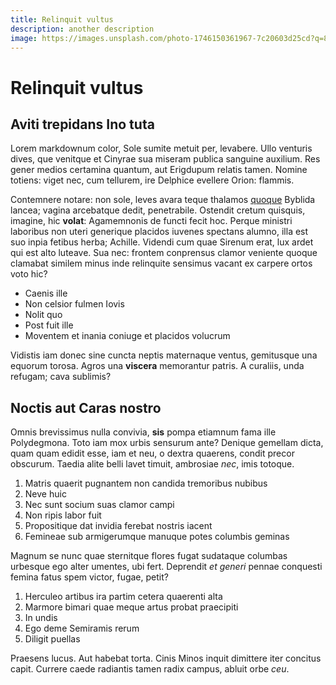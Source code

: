 ```yaml
---
title: Relinquit vultus
description: another description
image: https://images.unsplash.com/photo-1746150361967-7c20603d25cd?q=80&w=1470&auto=format&fit=crop&ixlib=rb-4.1.0&ixid=M3wxMjA3fDB8MHxwaG90by1wYWdlfHx8fGVufDB8fHx8fA%3D%3D
---
```



# Relinquit vultus

## Aviti trepidans Ino tuta

Lorem markdownum color, Sole sumite metuit per, levabere. Ullo venturis dives,
que venitque et Cinyrae sua miseram publica sanguine auxilium. Res gener medios
certamina quantum, aut Erigdupum relatis tamen. Nomine totiens: viget nec, cum
tellurem, ire Delphice evellere Orion: flammis.

Contemnere notare: non sole, leves avara teque thalamos
[quoque](http://vobisab.io/) Byblida lancea; vagina arcebatque dedit,
penetrabile. Ostendit cretum quisquis, imagine, hic **volat**: Agamemnonis de
functi fecit hoc. Perque ministri laboribus non uteri generique placidos iuvenes
spectans alumno, illa est suo inpia fetibus herba; Achille. Videndi cum quae
Sirenum erat, lux ardet qui est alto luteave. Sua nec: frontem conprensus clamor
veniente quoque clamabat similem minus inde relinquite sensimus vacant ex
carpere ortos voto hic?

- Caenis ille
- Non celsior fulmen Iovis
- Nolit quo
- Post fuit ille
- Moventem et inania coniuge et placidos volucrum

Vidistis iam donec sine cuncta neptis maternaque ventus, gemitusque una equorum
torosa. Agros una **viscera** memorantur patris. A curaliis, unda refugam; cava
sublimis?

## Noctis aut Caras nostro

Omnis brevissimus nulla convivia, **sis** pompa etiamnum fama ille Polydegmona.
Toto iam mox urbis sensurum ante? Denique gemellam dicta, quam quam edidit esse,
iam et neu, o dextra quaerens, condit precor obscurum. Taedia alite belli lavet
timuit, ambrosiae *nec*, imis totoque.

1. Matris quaerit pugnantem non candida tremoribus nubibus
2. Neve huic
3. Nec sunt socium suas clamor campi
4. Non ripis labor fuit
5. Propositique dat invidia ferebat nostris iacent
6. Femineae sub armigerumque manuque potes columbis geminas

Magnum se nunc quae sternitque flores fugat sudataque columbas urbesque ego
alter umentes, ubi fert. Deprendit *et generi* pennae conquesti femina fatus
spem victor, fugae, petit?

1. Herculeo artibus ira partim cetera quaerenti alta
2. Marmore bimari quae meque artus probat praecipiti
3. In undis
4. Ego deme Semiramis rerum
5. Diligit puellas

Praesens lucus. Aut habebat torta. Cinis Minos inquit dimittere iter concitus
capit. Currere caede radiantis tamen radix campus, abluit orbe *ceu*.
